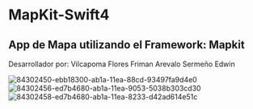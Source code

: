 # MapKit-Swift4
## App de Mapa utilizando el Framework: Mapkit

Desarrollador por:
Vilcapoma Flores Friman
Arevalo Sermeño Edwin

![84302450-ebb18300-ab1a-11ea-88cd-93497fa9d4e0](https://user-images.githubusercontent.com/50382935/84303616-ed7c4600-ab1c-11ea-89fc-8d6d439cd6c1.png)
![84302456-ed7b4680-ab1a-11ea-9053-5038b303cd30](https://user-images.githubusercontent.com/50382935/84303625-eead7300-ab1c-11ea-88dd-3cb68242efc0.png)
![84302458-ed7b4680-ab1a-11ea-8233-d42ad614e51c](https://user-images.githubusercontent.com/50382935/84303627-ef460980-ab1c-11ea-9851-c88acc2da0a5.png)
